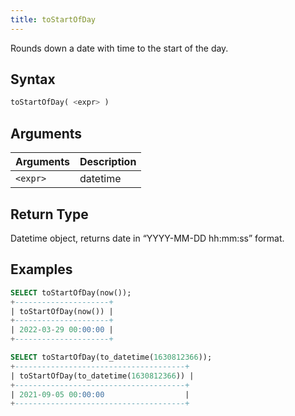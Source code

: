 ```yaml
---
title: toStartOfDay
---
```


Rounds down a date with time to the start of the day.
## Syntax

```sql
toStartOfDay( <expr> )
```

## Arguments

| Arguments      | Description |
| -------------- | ----------- |
| `<expr>` | datetime    |

## Return Type

Datetime object, returns date in “YYYY-MM-DD hh:mm:ss” format.

## Examples

```sql
SELECT toStartOfDay(now());
+---------------------+
| toStartOfDay(now()) |
+---------------------+
| 2022-03-29 00:00:00 |
+---------------------+

SELECT toStartOfDay(to_datetime(1630812366));
+--------------------------------------+
| toStartOfDay(to_datetime(1630812366)) |
+--------------------------------------+
| 2021-09-05 00:00:00                  |
+--------------------------------------+
```
